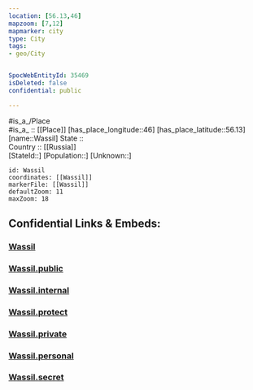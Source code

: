 ```yaml
---
location: [56.13,46] 
mapzoom: [7,12] 
mapmarker: city 
type: City
tags:
- geo/City


SpocWebEntityId: 35469
isDeleted: false
confidential: public

---
```

#is_a_/Place  
#is_a_ :: [[Place]] 
[has_place_longitude::46] 
[has_place_latitude::56.13] 
[name::Wassil] 
State ::  
Country :: [[Russia]]  
[StateId::] 
[Population::] 
[Unknown::] 


```leaflet
id: Wassil
coordinates: [[Wassil]] 
markerFile: [[Wassil]] 
defaultZoom: 11 
maxZoom: 18
```


## Confidential Links & Embeds: 

### [Wassil](/_Standards/Earth/Continent/Europe/Europe~East/Russia/Russia~Volga/Nizhny_Novgorod_Oblast/City/Wassil.md) 

### [Wassil.public](/_public/Earth/Continent/Europe/Europe~East/Russia/Russia~Volga/Nizhny_Novgorod_Oblast/City/Wassil.public.md) 

### [Wassil.internal](/_internal/Earth/Continent/Europe/Europe~East/Russia/Russia~Volga/Nizhny_Novgorod_Oblast/City/Wassil.internal.md) 

### [Wassil.protect](/_protect/Earth/Continent/Europe/Europe~East/Russia/Russia~Volga/Nizhny_Novgorod_Oblast/City/Wassil.protect.md) 

### [Wassil.private](/_private/Earth/Continent/Europe/Europe~East/Russia/Russia~Volga/Nizhny_Novgorod_Oblast/City/Wassil.private.md) 

### [Wassil.personal](/_personal/Earth/Continent/Europe/Europe~East/Russia/Russia~Volga/Nizhny_Novgorod_Oblast/City/Wassil.personal.md) 

### [Wassil.secret](/_secret/Earth/Continent/Europe/Europe~East/Russia/Russia~Volga/Nizhny_Novgorod_Oblast/City/Wassil.secret.md)

